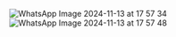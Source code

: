 ![WhatsApp Image 2024-11-13 at 17 57 34](https://github.com/user-attachments/assets/6b0cb0ca-7bb6-41ed-b812-d24e75251a40)
![WhatsApp Image 2024-11-13 at 17 57 48](https://github.com/user-attachments/assets/f76fe346-bf05-4faf-8bee-0884ed72b660)
